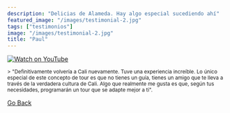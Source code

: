 ```yaml
---
description: "Delicias de Alameda. Hay algo especial sucediendo ahí"
featured_image: "/images/testimonial-2.jpg"
tags: ["testimonios"]
image: "/images/testimonial-2.jpg"
title: "Paul"
---
```


[![Watch on YouTube](https://i.imgur.com/5QrmSaV.jpg)](../testimonial-2/testimonial-2.html)

<small>
> "Definitivamente volvería a Cali nuevamente. Tuve una experiencia increíble. Lo único especial de este concepto de tour es que no tienes un guía, tienes un amigo que te lleva a través de la verdadera cultura de Cali. Algo que realmente me gusta es que, según tus necesidades, programarán un tour que se adapte mejor a ti".
</small>

[Go Back](<javascript:history.go(-1)>)
